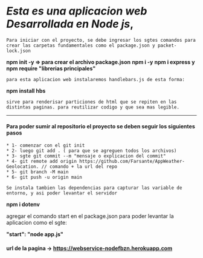  _Esta es una aplicacion web Desarrollada en Node js_, 
========================== 
    Para iniciar con el proyecto, se debe ingresar los sgtes comandos para crear las carpetas fundamentales como el package.json y packet-lock.json

**npm init -y => para crear el archivo package.json**
**npm i -y**
**npm i express y npm require "librerias principales"**

    para esta aplicacion web instalaremos handlebars.js de esta forma:

**npm install hbs**

    sirve para renderisar particiones de html que se repiten en las distintas paginas. para reutilizar codigo y que sea mas legible.

--------------------------

#### Para poder sumir al repositorio el proyecto se deben seguir los siguientes pasos

    * 1- comenzar con el git init
    * 2- luego git add . ( para que se agreguen todos los archivos)
    * 3- sgte git commit --m "mensaje o explicacion del commit" 
    * 4- git remote add origin https://github.com/Farsante/AppWeather-Geolocation. // comando + la url del repo
    * 5- git branch -M main
    * 6- git push -u origin main

    Se instala tambien las dependencias para capturar las variable de entorno, y asi poder levantar el servidor

**npm i dotenv**

agregar el comando start en el package.json para poder levantar la aplicacion como el sgte:

**"start": "node app.js"**


#### url de la pagina -> https://webservice-nodefbzn.herokuapp.com